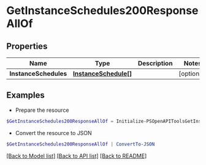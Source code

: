 # GetInstanceSchedules200ResponseAllOf
## Properties

Name | Type | Description | Notes
------------ | ------------- | ------------- | -------------
**InstanceSchedules** | [**InstanceSchedule[]**](InstanceSchedule.md) |  | [optional] 

## Examples

- Prepare the resource
```powershell
$GetInstanceSchedules200ResponseAllOf = Initialize-PSOpenAPIToolsGetInstanceSchedules200ResponseAllOf  -InstanceSchedules null
```

- Convert the resource to JSON
```powershell
$GetInstanceSchedules200ResponseAllOf | ConvertTo-JSON
```

[[Back to Model list]](../README.md#documentation-for-models) [[Back to API list]](../README.md#documentation-for-api-endpoints) [[Back to README]](../README.md)

